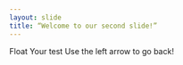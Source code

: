 ```yaml
---
layout: slide
title: “Welcome to our second slide!”
---
```

Float Your test
Use the left arrow to go back!
